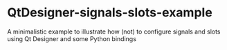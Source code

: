# QtDesigner-signals-slots-example
A minimalistic example to illustrate how (not) to configure signals and slots using Qt Designer and some Python bindings
